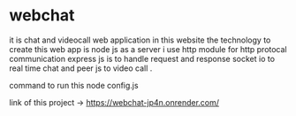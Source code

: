 # webchat
it is chat and videocall web application in this website   the technology  to create this web app is node js as a server i use http module for http protocal  communication  express js is to handle request and response  socket io to real time chat  and peer js to video call .

command to run this  node config.js

link of this project -> https://webchat-jp4n.onrender.com/
